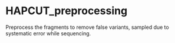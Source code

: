 # HAPCUT_preprocessing

Preprocess the fragments to remove false variants, sampled due to systematic error while sequencing.
